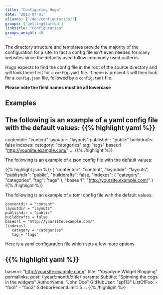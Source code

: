 ```yaml
---
title: "Configuring Hugo"
date: "2013-07-01"
aliases: ["/doc/configuration/"]
groups: ['gettingStarted']
linktitle: "Configuration"
groups_weight: 40
---
```


The directory structure and templates provide the majority of the
configuration for a site. In fact a config file isn't even needed for many
websites since the defaults used follow commonly used patterns.

Hugo expects to find the config file in the root of the source directory and
will look there first for a `config.yaml` file. If none is present it will
then look for a `config.json` file, followed by a `config.toml` file.

**Please note the field names must be all lowercase**

## Examples

The following is an example of a yaml config file with the default values:
{{% highlight yaml %}}
---
contentdir: "content"
layoutdir: "layouts"
publishdir: "public"
builddrafts: false
indexes:
   category: "categories"
   tag: "tags"
baseurl: "http://yoursite.example.com/"
...
{{% /highlight %}}

The following is an example of a json config file with the default values:

{{% highlight json %}}
{
    "contentdir": "content",
    "layoutdir": "layouts",
    "publishdir": "public",
    "builddrafts": false,
    "indexes": {
       "category": "categories",
       "tag": "tags"
    },
    "baseurl": "http://yoursite.example.com/"
}
{{% /highlight %}}

The following is an example of a toml config file with the default values:

    contentdir = "content"
    layoutdir = "layouts"
    publishdir = "public"
    builddrafts = false
    baseurl = "http://yoursite.example.com/"
    [indexes]
       category = "categories"
       tag = "tags"

Here is a yaml configuration file which sets a few more options

{{% highlight yaml %}}
---
baseurl: "http://yoursite.example.com/"
title: "Yoyodyne Widget Blogging"
permalinks:
  post: /:year/:month/:title/
params:
  Subtitle: "Spinning the cogs in the widgets"
  AuthorName: "John Doe"
  GitHubUser: "spf13"
  ListOfFoo:
    - "foo1"
    - "foo2"
  SidebarRecentLimit: 5
...
{{% /highlight %}}
